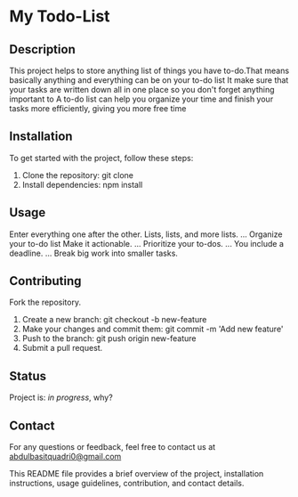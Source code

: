﻿# My Todo-List

## Description
This project helps to store anything list of things you have to-do.That means basically anything and everything can be on your to-do list
It make sure that your tasks are written down all in one place so you don't forget anything important to 
A to-do list can help you organize your time and finish your tasks more efficiently, giving you more free time

## Installation
To get started with the project, follow these steps:

1. Clone the repository: git clone <repository-url>
2. Install dependencies: npm install

## Usage
Enter everything one after the other.
Lists, lists, and more lists. ...
Organize your to-do list
Make it actionable. ...
Prioritize your to-dos. ...
You include a deadline. ...
Break big work into smaller tasks.

## Contributing

Fork the repository.
1. Create a new branch: git checkout -b new-feature
2. Make your changes and commit them: git commit -m 'Add 
new feature'
3. Push to the branch: git push origin new-feature
4. Submit a pull request.

## Status
Project is: _in progress_,
why?



## Contact
For any questions or feedback, feel free to contact us at abdulbasitquadri0@gmail.com

This README file provides a brief overview of the project, 
installation instructions, usage guidelines, contribution, and contact details.
